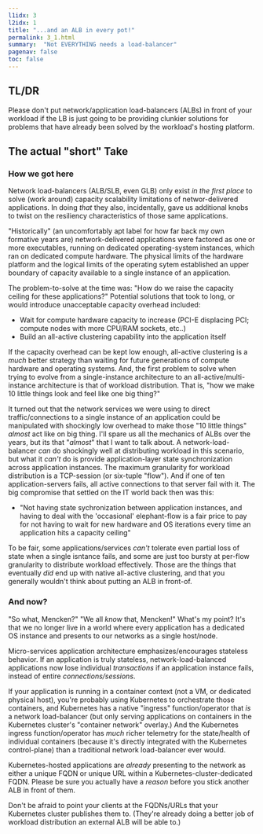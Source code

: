 ```yaml
---
l1idx: 3
l2idx: 1
title: "...and an ALB in every pot!"
permalink: 3_1.html
summary:  "Not EVERYTHING needs a load-balancer"
pagenav: false
toc: false
---
```


## TL/DR

Please don't put network/application load-balancers (ALBs) in front of your workload if the LB is just going to be providing clunkier solutions for problems that have already been solved by the workload's hosting platform.

## The actual "short" Take

### How we got here

Network load-balancers (ALB/SLB, even GLB) only exist *in the first place* to solve (work around) capacity scalability limitations of networ-delivered applications.  In doing *that* they also, incidentally, gave us additional knobs to twist on the resiliency characteristics of those same applications.

"Historically" (an uncomfortably apt label for how far back my own formative years are) network-delivered applications were factored as one or more executables, running on dedicated operating-system instances, which ran on dedicated compute hardware.  The physical limits of the hardware platform and the logical limits of the operating sytem established an upper boundary of capacity available to a single instance of an application.

The problem-to-solve at the time was:  "How do we raise the capacity ceiling for these applications?"  Potential solutions that took to long, or would introduce unacceptable capacity overhead included:
- Wait for compute hardware capacity to increase (PCI-E displacing PCI; compute nodes with more CPU/RAM sockets, etc..)
- Build an all-active clustering capability into the application itself

If the capacity overhead can be kept low enough, all-active clustering is a *much* better strategy than waiting for future generations of compute hardware and operating systems.  And, the first problem to solve when trying to evolve from a single-instance architecture to an all-active/multi-instance architecture is that of workload distribution.  That is, "how we make 10 little things look and feel like one big thing?"

It turned out that the network services we were using to direct traffic/connections to a single instance of an application could be manipulated with shockingly low overhead to make those "10 little things" *almost* act like on big thing.  I'll spare us all the mechanics of ALBs over the years, but its that "*almost*" that I want to talk about.  A network-load-balancer *can* do shockingly well at distributing workload in this scenario, but what it *can't* do is provide application-layer state synchronization across application instances.  The maximum granularity for workload distribution is a TCP-session (or six-tuple "flow").  And if one of ten application-servers fails, all active connections to that server fail with it.  The big compromise that settled on the IT world back then was this:

- "Not having state sychronization between application instances, and having to deal with the 'occasional' elephant-flow is a fair price to pay for not having to wait for new hardware and OS iterations every time an application hits a capacity ceiling"

To be fair, some applications/services *can't* tolerate even partial loss of state when a single isntance fails, and some are just too bursty at per-flow granularity to distribute workload effectively.  Those are the things that eventually *did* end up with native all-active clustering, and that you generally wouldn't think about putting an ALB in front-of.

### And now?

"So what, Mencken?"  "We all *know* that, Mencken!"  What's my point?  It's that we no longer live in a world where every application has a dedicated OS instance and presents to our networks as a single host/node.

Micro-services application architecture emphasizes/encourages stateless behavior.  If an application is truly stateless, network-load-balanced applications now lose individual *transactions* if an application instance fails, instead of entire *connections/sessions*.

If your application is running in a container context (not a VM, or dedicated physical host), you're probably using Kubernetes to orchestrate those containers, and Kubernetes has a native "ingress" function/operator that *is* a network load-balancer (but only serving applications on containers in the Kubernetes cluster's "container network" overlay.)  And the Kubernetes ingress function/operator has *much* richer telemetry for the state/health of individual containers (because it's directly integrated with the Kubernetes control-plane) than a traditional network load-balancer ever would.

Kubernetes-hosted applications are *already* presenting to the network as either a unique FQDN or unique URL within a Kubernetes-cluster-dedicated FQDN.  Please be sure you actually have a *reason* before you stick another ALB in front of them.

Don't be afraid to point your clients at the FQDNs/URLs that your Kubernetes cluster publishes them to.  (They're already doing a better job of workload distribution an external ALB will be able to.)
